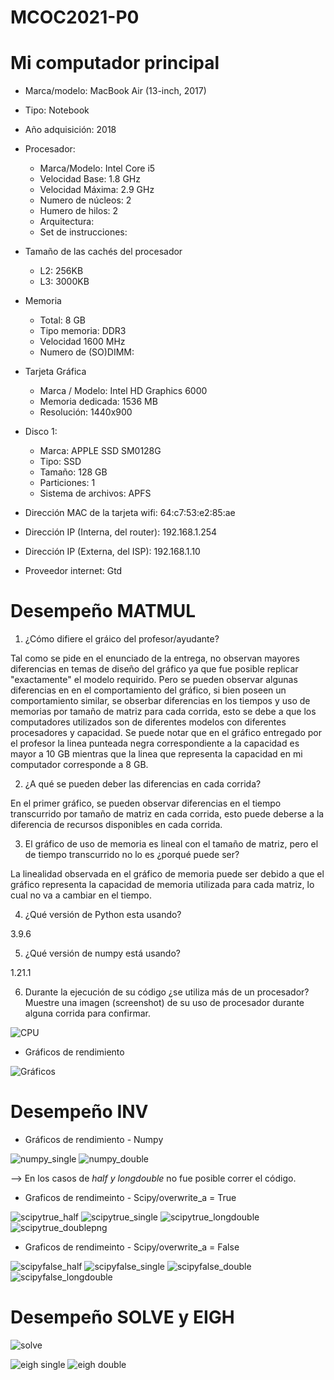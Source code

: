 # MCOC2021-P0

# Mi computador principal

* Marca/modelo: MacBook Air (13-inch, 2017)
* Tipo: Notebook
* Año adquisición: 2018
* Procesador:
  * Marca/Modelo: Intel Core i5
  * Velocidad Base: 1.8 GHz
  * Velocidad Máxima: 2.9 GHz
  * Numero de núcleos: 2
  * Humero de hilos: 2
  * Arquitectura: 
  * Set de instrucciones: 
* Tamaño de las cachés del procesador
  * L2: 256KB
  * L3: 3000KB
* Memoria 
  * Total: 8 GB
  * Tipo memoria: DDR3
  * Velocidad 1600 MHz
  * Numero de (SO)DIMM: 
* Tarjeta Gráfica
  * Marca / Modelo: Intel HD Graphics 6000
  * Memoria dedicada: 1536 MB
  * Resolución: 1440x900
* Disco 1: 
  * Marca: APPLE SSD SM0128G
  * Tipo: SSD
  * Tamaño: 128 GB
  * Particiones: 1
  * Sistema de archivos: APFS

  
* Dirección MAC de la tarjeta wifi: 64:c7:53:e2:85:ae
* Dirección IP (Interna, del router): 192.168.1.254
* Dirección IP (Externa, del ISP): 192.168.1.10
* Proveedor internet: Gtd

# Desempeño MATMUL

1. ¿Cómo difiere el gráico del profesor/ayudante?

Tal como se pide en el enunciado de la entrega, no observan mayores diferencias en temas de diseño del gráfico ya que fue posible replicar "exactamente" el modelo requirido. Pero se pueden observar algunas diferencias en en el comportamiento del gráfico, si bien poseen un comportamiento similar, se obserbar diferencias en los tiempos y uso de memorias por tamaño de matriz para cada corrida, esto se debe a que los computadores utilizados son de diferentes modelos con diferentes procesadores y capacidad. Se puede notar que en el gráfico entregado por el profesor la linea punteada negra correspondiente a la capacidad es mayor a 10 GB mientras que la linea que representa la capacidad en mi computador corresponde a 8 GB.  

2. ¿A qué se pueden deber las diferencias en cada corrida?

En el primer gráfico, se pueden observar diferencias en el tiempo transcurrido por tamaño de matriz en cada corrida, esto puede deberse a la diferencia de recursos disponibles en cada corrida. 

3. El gráfico de uso de memoria es lineal con el tamaño de matriz, pero el de tiempo transcurrido no lo es ¿porqué puede ser?

La linealidad observada en el gráfico de memoria puede ser debido a que el gráfico representa la capacidad de memoria utilizada para cada matriz, lo cual no va a cambiar en el tiempo. 

4. ¿Qué versión de Python esta usando?

3.9.6

5. ¿Qué versión de numpy está usando? 

1.21.1

6. Durante la ejecución de su código ¿se utiliza más de un procesador? Muestre una imagen (screenshot) de su uso de procesador durante alguna corrida para confirmar. 

![CPU](https://user-images.githubusercontent.com/88356859/128527425-0f9582a0-d260-4325-ab55-685a3078a29f.png)

* Gráficos de rendimiento

![Gráficos](https://user-images.githubusercontent.com/88356859/128528301-15768a11-fbf6-4192-8d4d-9181f28919a8.png)


# Desempeño INV

* Gráficos de rendimiento - Numpy

![numpy_single](https://user-images.githubusercontent.com/88356859/129998455-f1e0a20c-fc32-4fa6-b05d-9b772d2b8b55.png)
![numpy_double](https://user-images.githubusercontent.com/88356859/129998450-167f66a8-1428-4063-9257-411f9004d291.png)

   --> En los casos de _half y longdouble_ no fue posible correr el código.


* Graficos de rendimeinto - Scipy/overwrite_a = True

![scipytrue_half](https://user-images.githubusercontent.com/88356859/129998602-32e743de-147a-4a83-818c-a5285de40f7a.png)
![scipytrue_single](https://user-images.githubusercontent.com/88356859/129998608-0f72268c-6d2b-4da0-86ad-75cc071cc8d7.png)
![scipytrue_longdouble](https://user-images.githubusercontent.com/88356859/129998604-02b87097-cfec-4694-bc7f-d1d9bbe46d09.png)
![scipytrue_doublepng](https://user-images.githubusercontent.com/88356859/129998594-2d994f0f-b03a-4a5e-8da5-08b667b8d685.png)


* Graficos de rendimeinto - Scipy/overwrite_a = False

![scipyfalse_half](https://user-images.githubusercontent.com/88356859/129998707-28481f4e-96ba-4833-8aba-8245a10cf2c2.png)
![scipyfalse_single](https://user-images.githubusercontent.com/88356859/129998714-95a1fb4a-0436-4ca3-8ebe-2477fed49b69.png)
![scipyfalse_double](https://user-images.githubusercontent.com/88356859/129998723-7db8003e-6c4d-4a99-8fc8-b27f81dd3235.png)
![scipyfalse_longdouble](https://user-images.githubusercontent.com/88356859/129998731-2dc78ce8-a31c-4f4b-9f5d-d9e1bcf155ac.png)

# Desempeño SOLVE y EIGH

![solve](https://user-images.githubusercontent.com/88356859/130304195-a61bb731-f977-4385-939f-f434f787d404.png)


![eigh single](https://user-images.githubusercontent.com/88356859/130304052-3594fa9c-8632-47ca-bc11-af4324032f7d.png)
![eigh double](https://user-images.githubusercontent.com/88356859/130304049-c4be5510-fdbf-4469-99a3-ccb43f88f6c5.png)



